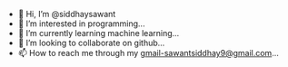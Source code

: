 - 👋 Hi, I’m @siddhaysawant
- 👀 I’m interested in programming...
- 🌱 I’m currently learning machine learning...
- 💞️ I’m looking to collaborate on github...
- 📫 How to reach me through my gmail-sawantsiddhay9@gmail.com...

<!---
siddhaysawant/siddhaysawant is a ✨ special ✨ repository because its `README.md` (this file) appears on your GitHub profile.
You can click the Preview link to take a look at your changes.
--->
